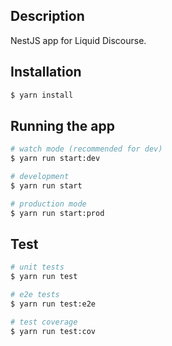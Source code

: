 ## Description

NestJS app for Liquid Discourse. 

## Installation

```bash
$ yarn install
```

## Running the app

```bash
# watch mode (recommended for dev)
$ yarn run start:dev

# development
$ yarn run start

# production mode
$ yarn run start:prod
```

## Test

```bash
# unit tests
$ yarn run test

# e2e tests
$ yarn run test:e2e

# test coverage
$ yarn run test:cov
```

